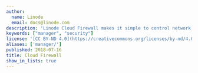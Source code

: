 ```yaml
---
author:
  name: Linode
  email: docs@linode.com
description: 'Linode Cloud Firewall makes it simple to control network traffic to and from your Linodes. Customize firewall rule sets and secure Linode’s traffic based on trusted IP addresses, ports, and protocols.'
keywords: ["manager", "security"]
license: '[CC BY-ND 4.0](https://creativecommons.org/licenses/by-nd/4.0)'
aliases: ['manager/']
published: 2018-07-16
title: Cloud Firewall
show_in_lists: true
---
```




